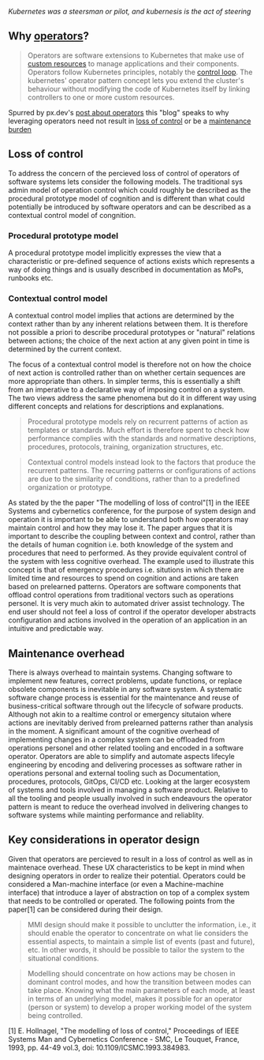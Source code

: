*Kubernetes was a steersman or pilot, and kubernesis is the act of steering*

## Why [operators](https://kubernetes.io/docs/concepts/extend-kubernetes/operator/)?
> Operators are software extensions to Kubernetes that make use of [custom resources](https://kubernetes.io/docs/concepts/extend-kubernetes/api-extension/custom-resources/) to manage applications and their components. Operators follow Kubernetes principles, notably the [control loop](https://kubernetes.io/docs/concepts/architecture/controller). The kubernetes' operator pattern concept lets you extend the cluster's behaviour without modifying the code of Kubernetes itself by linking controllers to one or more custom resources.
>  
Spurred by px.dev's [post about operators](https://blog.px.dev/k8s-operator/) this "blog" speaks to why leveraging operators need not result in [loss of control](https://blog.px.dev/k8s-operator/#loss-of-user-control) or be a [maintenance burden](https://blog.px.dev/k8s-operator/#maintenance-burden)

## Loss of control
To address the concern of the percieved loss of control of operators of software systems lets consider the following models. The traditional sys admin model of operation control which could roughly be described as the procedural prototype model of cognition and is different than what could potentially be introduced by software operators and can be described as a contextual control model of congnition. 

### Procedural prototype model
A procedural prototype model implicitly expresses the view that a characteristic or pre-defined sequence of actions exists which represents a way of doing things and is usually described in documentation as MoPs, runbooks etc.

### Contextual control model
A contextual control model implies that actions are determined by the context rather than by any inherent relations between them. It is therefore not possible a priori to describe procedural prototypes or "natural" relations between actions; the choice of the next action at any given point in time is determined by the current context. 

The focus of a contextual control model is therefore not on how the choice of next action is controlled rather than on whether certain sequences are
more appropriate than others. In simpler terms, this is essentially a shift from an imperative to a declarative way of imposing control on a system.
The two views address the same phenomena but do it in different way using different concepts and relations for descriptions and explanations. 

>Procedural prototype models rely on recurrent patterns of action as templates or standards. Much effort is therefore spent to check how performance
complies with the standards and normative descriptions, procedures, protocols, training, organization structures, etc.


>Contextual control models instead look to the factors that produce the recurrent patterns. The recurring patterns or configurations of actions are due to the similarity of conditions, rather than to a predefined organization or prototype. 
>

As stated by the the paper "The modelling of loss of control"[1] in the IEEE Systems and cybernetics conference, for the purpose of system design and operation it is important to be able to understand both how operators may maintain control and how they may lose it. The paper argues that it is important to describe the coupling between context and control, rather than the details of human cognition i.e. both knowledge of the system and procedures that need to performed. As they provide equivalent control of the system with less cognitive overhead. The example used to illustrate this concept is that of emergency procedures i.e. situtions in which there are limited time and resources to spend on cognition and actions are taken based on prelearned patterns. Operators are software components that offload control operations from traditional vectors such as operations personel. It is very much akin to automated driver assist technology. The end user should not feel a loss of control if the operator developer abstracts configuration and actions involved in the operation of an application in an intuitive and predictable way. 

## Maintenance overhead
There is always overhead to maintain systems. Changing software to implement new features, correct problems, update functions, or replace obsolete components is inevitable in any software system. A systematic software change process is essential for the maintenance and reuse of business-critical software through out the lifecycle of sofware products. Although not akin to a realtime control or emergency situtaion where actions are inevitably derived from prelearned patterns rather than analysis in the moment. A significant amount of the cognitive overhead of implementing changes in a complex system can be offloaded from operations personel and other related tooling and encoded in a software operator. Operators are able to simplify and automate aspects lifecyle engineering by encoding and delivering processes as software rather in operations personal and external tooling such as Documentation, procedures, protocols, GitOps, CI/CD etc. Looking at the larger ecosystem of systems and tools involved in managing a software product. Relative to all the tooling and people usually involved in such endeavours the operator pattern is meant to reduce the overhead involved in delivering changes to software systems while mainting performance and reliablity.

## Key considerations in operator design
Given that operators are percieved to result in a loss of control as well as in maintenace overhead. These UX characteristics to be kept in mind when designing operators in order to realize their potential. Operators could be considered a Man-machine interface (or even a Machine-machine interface) that introduce a layer of abstraction on top of a complex system that needs to be controlled or operated. The following points from the paper[1] can be considered during their design.

>MMI design should make it possible to unclutter the
information, i.e., it should enable the operator to
concentrate on what lie considers the essential aspects, to
maintain a simple list of events (past and future), etc. In
other words, it should be possible to tailor the system to
the situational conditions.
>

>Modelling should concentrate on how actions may be
chosen in dominant control modes, and how the
transition between modes can take place. Knowing what
the main parameters of each mode, at least in terms of
an underlying model, makes it possible for an operator 
(person or system) to develop a proper working model of
the system being controlled.
>

[1] E. Hollnagel, "The modelling of loss of control," Proceedings of IEEE Systems Man and Cybernetics Conference - SMC, Le Touquet, France, 1993, pp. 44-49 vol.3, doi: 10.1109/ICSMC.1993.384983.
